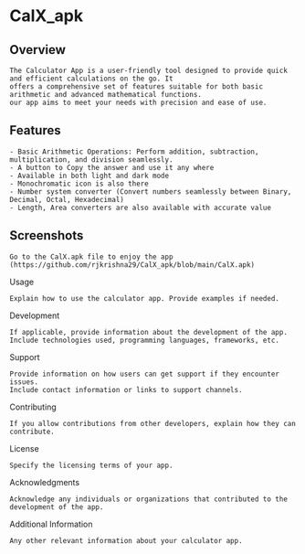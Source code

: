 # **CalX_apk**

## **Overview**

    The Calculator App is a user-friendly tool designed to provide quick and efficient calculations on the go. It 
    offers a comprehensive set of features suitable for both basic arithmetic and advanced mathematical functions. 
    our app aims to meet your needs with precision and ease of use.
    
## **Features**

    - Basic Arithmetic Operations: Perform addition, subtraction, multiplication, and division seamlessly.
    - A button to Copy the answer and use it any where
    - Available in both light and dark mode
    - Monochromatic icon is also there
    - Number system converter (Convert numbers seamlessly between Binary, Decimal, Octal, Hexadecimal)
    - Length, Area converters are also available with accurate value
    
## **Screenshots**





    Go to the CalX.apk file to enjoy the app (https://github.com/rjkrishna29/CalX_apk/blob/main/CalX.apk)

Usage

    Explain how to use the calculator app. Provide examples if needed.

Development

    If applicable, provide information about the development of the app.
    Include technologies used, programming languages, frameworks, etc.

Support

    Provide information on how users can get support if they encounter issues.
    Include contact information or links to support channels.

Contributing

    If you allow contributions from other developers, explain how they can contribute.

License

    Specify the licensing terms of your app.

Acknowledgments

    Acknowledge any individuals or organizations that contributed to the development of the app.

Additional Information

    Any other relevant information about your calculator app.
